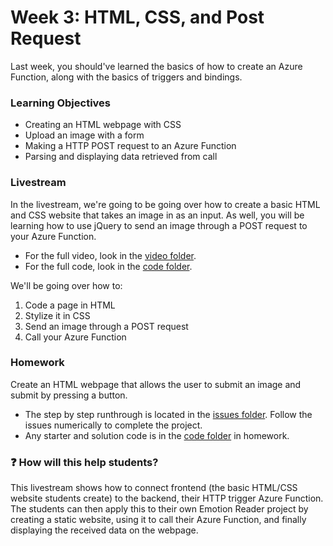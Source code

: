 # Week 3: HTML, CSS, and Post Request

Last week, you should've learned the basics of how to create an Azure Function, along with the basics of triggers and bindings.

### Learning Objectives
- Creating an HTML webpage with CSS
- Upload an image with a form
- Making a HTTP POST request to an Azure Function
- Parsing and displaying data retrieved from call


### Livestream
In the livestream, we're going to be going over how to create a basic HTML and CSS website that takes an image in as an input. As well, you will be learning how to use jQuery to send an image through a POST request to your Azure Function.
- For the full video, look in the [video folder](https://github.com/bitprj/Bitcamp-Serverless/blob/master/week3/livestream/loom.md). 
- For the full code, look in the [code folder](https://github.com/bitprj/Bitcamp-Serverless/blob/master/week3/livestream/loom.md).

We'll be going over how to:
1. Code a page in HTML
2. Stylize it in CSS
3. Send an image through a POST request
4. Call your Azure Function


### Homework
Create an HTML webpage that allows the user to submit an image and submit by pressing a button.
- The step by step runthrough is located in the [issues folder](https://github.com/bitprj/Bitcamp-Serverless/blob/master/week3/homework/issues). Follow the issues numerically to complete the project. 
- Any starter and solution code is in the [code folder](https://github.com/bitprj/Bitcamp-Serverless/tree/master/week3/homework/code/solution) in homework.

### :question: How will this help students?

This livestream shows how to connect frontend (the basic HTML/CSS website students create) to the backend, their HTTP trigger Azure Function. The students can then apply this to their own Emotion Reader project by creating a static website, using it to call their Azure Function, and finally displaying the received data on the webpage.
